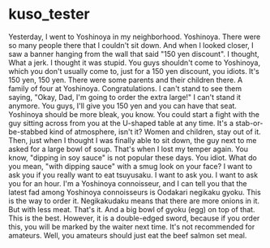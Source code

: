 # kuso_tester

Yesterday, I went to Yoshinoya in my neighborhood. Yoshinoya.
There were so many people there that I couldn't sit down.
And when I looked closer, I saw a banner hanging from the wall that said "150 yen discount".
I thought, What a jerk. I thought it was stupid.
You guys shouldn't come to Yoshinoya, which you don't usually come to, just for a 150 yen discount, you idiots.
It's 150 yen, 150 yen.
There were some parents and their children there. A family of four at Yoshinoya. Congratulations.
I can't stand to see them saying, "Okay, Dad, I'm going to order the extra large!" I can't stand it anymore.
You guys, I'll give you 150 yen and you can have that seat.
Yoshinoya should be more bleak, you know.
You could start a fight with the guy sitting across from you at the U-shaped table at any time.
It's a stab-or-be-stabbed kind of atmosphere, isn't it? Women and children, stay out of it.
Then, just when I thought I was finally able to sit down, the guy next to me asked for a large bowl of soup.
That's when I lost my temper again.
You know, "dipping in soy sauce" is not popular these days. You idiot.
What do you mean, "with dipping sauce" with a smug look on your face?
I want to ask you if you really want to eat tsuyusaku. I want to ask you. I want to ask you for an hour.
I'm a Yoshinoya connoisseur, and I can tell you that the latest fad among Yoshinoya connoisseurs is
Oodakari negikaku gyoku. This is the way to order it.
Negikakudaku means that there are more onions in it. But with less meat. That's it.
And a big bowl of gyoku (egg) on top of that. This is the best.
However, it is a double-edged sword, because if you order this, you will be marked by the waiter next time.
It's not recommended for amateurs.
Well, you amateurs should just eat the beef salmon set meal.
